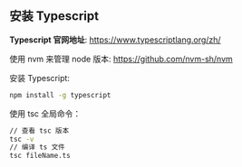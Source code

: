 ##  安装 Typescript

**Typescript 官网地址**: https://www.typescriptlang.org/zh/

使用 nvm 来管理 node 版本: https://github.com/nvm-sh/nvm

安装 Typescript:

```bash
npm install -g typescript
```

使用 tsc 全局命令：

```bash
// 查看 tsc 版本
tsc -v
// 编译 ts 文件
tsc fileName.ts
```

